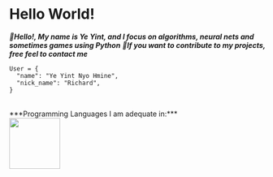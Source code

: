 # Hello World!

***👋Hello!, My name is Ye Yint, and I focus on algorithms, neural nets and sometimes games using Python***
***🔗If you want to contribute to my projects, free feel to contact me***
<br>
```
User = {
  "name": "Ye Yint Nyo Hmine",
  "nick_name": "Richard",
}
```
<br>
***Programming Languages I am adequate in:***
<br>
<img src="https://i.giphy.com/media/LMt9638dO8dftAjtco/200.webp" width="100">
<br>
